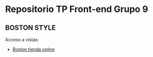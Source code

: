 # Repositorio TP Front-end Grupo 9
## BOSTON STYLE
Acceso a vistas:
- [Boston tienda online](https://fededante.github.io/TP1-CaC/)
